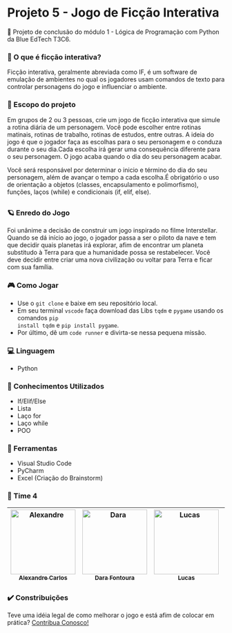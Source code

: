# Projeto 5 - Jogo de Ficção Interativa 
  💙 Projeto de conclusão do módulo 1 - Lógica de Programação com Python da Blue EdTech T3C6. 

### 🎲 O que é ficção interativa? 
  Ficção interativa, geralmente abreviada como IF, é um software de emulação de ambientes no qual os jogadores usam comandos de texto para controlar personagens do jogo e    influenciar o ambiente.

### :date: Escopo do projeto 
  Em grupos de 2 ou 3 pessoas, crie um jogo de ficção interativa que simule a rotina diária de um personagem. Você pode escolher entre rotinas matinais, rotinas de trabalho,  rotinas de estudos, entre outras. A ideia do jogo é que o jogador faça as escolhas para o seu personagem e o conduza durante o seu dia.Cada escolha irá gerar uma consequência diferente para o seu personagem. O jogo acaba quando o dia do seu personagem acabar. 

  Você será responsável por determinar o inicio e término do dia do seu personagem, além de avançar o tempo a cada escolha.É obrigatório o uso de orientação a objetos (classes, encapsulamento e polimorfismo), funções, laços (while) e condicionais (if, elif, else). 

##

###  🪐 Enredo do Jogo
  Foi unânime a decisão de construir um jogo inspirado no filme Interstellar. Quando se dá início ao jogo, o jogador passa a ser o piloto da nave e tem que decidir quais planetas irá explorar, afim de encontrar um planeta substitudo à Terra para que a humanidade possa se restabelecer. Você deve decidir entre criar uma nova civilização ou voltar para Terra e ficar com sua família.

### 🎮 Como Jogar
- Use o <code>git clone</code> e baixe em seu repositório local.
- Em seu terminal <code>vscode</code> faça download das Libs <code>tqdm</code> e <code>pygame</code> usando os comandos <code>pip install tqdm</code> e <code>pip install pygame</code>.
- Por último, dê um <code>code runner</code> e divirta-se nessa pequena missão.

### 💻 Linguagem 
- Python

### 🧠 Conhecimentos Utilizados
- If/Elif/Else
- Lista
- Laço for
- Laço while
- POO

### :wrench: Ferramentas
- Visual Studio Code
- PyCharm
- Excel (Criação do Brainstorm)

### :large_blue_circle: Time 4 

 | [<img alt="Alexandre" height="150"  width="150" src="https://avatars.githubusercontent.com/u/83734517?v=4"><br><sub>Alexandre Carlos</sub>](https://github.com/Alexandre481)| [<img alt="Dara" width="150" src="https://avatars.githubusercontent.com/u/81888608?v=4"><br><sub>Dara Fontoura</sub>](https://github.com/mdar4) | [<img alt="Lucas" width="150" src="https://avatars.githubusercontent.com/u/17258174?v=4"><br><sub>Lucas</sub>](https://github.com/lucasbanksys)| [<img alt="Marla" width="150" src="https://avatars.githubusercontent.com/u/83611980?v=4"><br><sub>Marla Cabral</sub>](https://github.com/marlacabral) | [<img alt="Patrick" height="150" width="150" src="https://avatars.githubusercontent.com/u/85564550?v=4"><br><sub>Patrick Wendeel</sub>](https://github.com/wendeel-lima) |
 | :---: | :---: | :---: | :---: | :---:|
  
### :heavy_check_mark: Constribuições
<p>Teve uma idéia legal de como melhorar o jogo e está afim de colocar em prática? <a href="https://github.com/ProjetoFinal-Mod01-Blue/EntreAsEstrelas/pulls">Contribua Conosco!</a></p>

##
